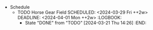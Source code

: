 - Schedule
	- TODO Horse Gear Field
	  SCHEDULED: <2024-03-29 Fri ++2w>
	  DEADLINE: <2024-04-01 Mon ++2w>
	  :LOGBOOK:
	  * State "DONE" from "TODO" [2024-03-21 Thu 14:26]
	  :END: